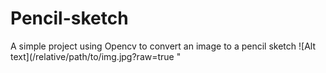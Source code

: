 # Pencil-sketch
A simple project using Opencv to convert an image to a pencil sketch
![Alt text](/relative/path/to/img.jpg?raw=true "

